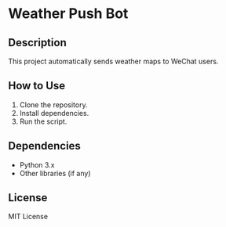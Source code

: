 # Weather Push Bot

## Description
This project automatically sends weather maps to WeChat users.

## How to Use
1. Clone the repository.
2. Install dependencies.
3. Run the script.

## Dependencies
- Python 3.x
- Other libraries (if any)

## License
MIT License
